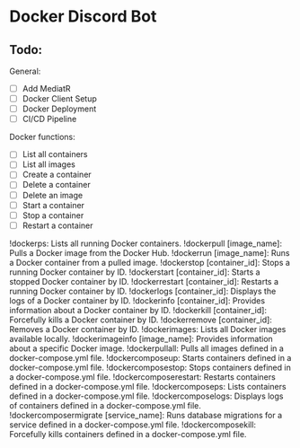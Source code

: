 # Docker Discord Bot

## Todo:

General:

- [ ] Add MediatR
- [ ] Docker Client Setup
- [ ] Docker Deployment
- [ ] CI/CD Pipeline

Docker functions:

- [ ] List all containers
- [ ] List all images
- [ ] Create a container
- [ ] Delete a container
- [ ] Delete an image
- [ ] Start a container
- [ ] Stop a container
- [ ] Restart a container

!dockerps: Lists all running Docker containers.
!dockerpull [image_name]: Pulls a Docker image from the Docker Hub.
!dockerrun [image_name]: Runs a Docker container from a pulled image.
!dockerstop [container_id]: Stops a running Docker container by ID.
!dockerstart [container_id]: Starts a stopped Docker container by ID.
!dockerrestart [container_id]: Restarts a running Docker container by ID.
!dockerlogs [container_id]: Displays the logs of a Docker container by ID.
!dockerinfo [container_id]: Provides information about a Docker container by ID.
!dockerkill [container_id]: Forcefully kills a Docker container by ID.
!dockerremove [container_id]: Removes a Docker container by ID.
!dockerimages: Lists all Docker images available locally.
!dockerimageinfo [image_name]: Provides information about a specific Docker image.
!dockerpullall: Pulls all images defined in a docker-compose.yml file.
!dockercomposeup: Starts containers defined in a docker-compose.yml file.
!dockercomposestop: Stops containers defined in a docker-compose.yml file.
!dockercomposerestart: Restarts containers defined in a docker-compose.yml file.
!dockercomposeps: Lists containers defined in a docker-compose.yml file.
!dockercomposelogs: Displays logs of containers defined in a docker-compose.yml file.
!dockercomposermigrate [service_name]: Runs database migrations for a service defined in a docker-compose.yml file.
!dockercomposekill: Forcefully kills containers defined in a docker-compose.yml file.

